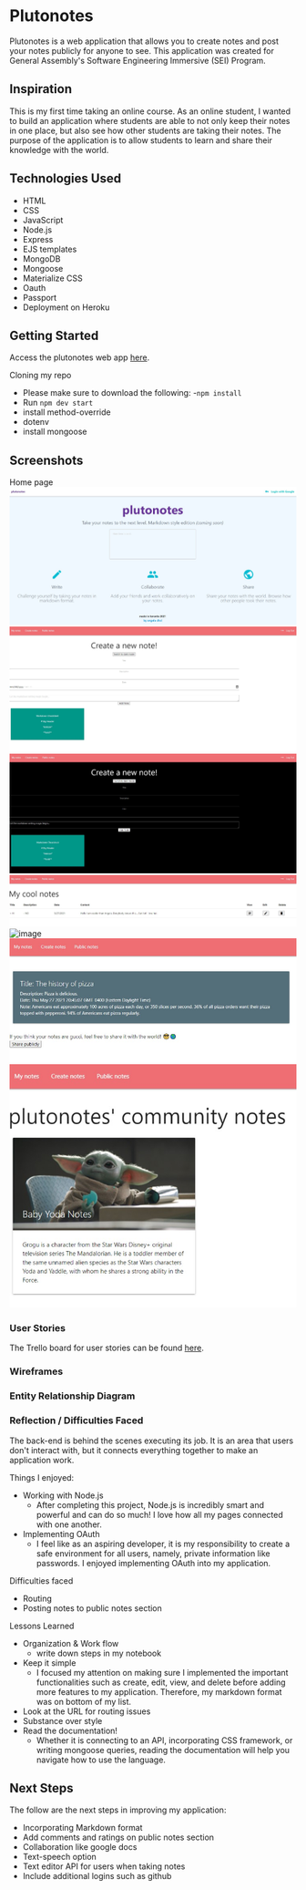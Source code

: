 # Plutonotes

Plutonotes is a web application that allows you to create notes and post your notes publicly for anyone to see. This application was created for General Assembly's Software Engineering Immersive (SEI) Program.

## Inspiration 
This is my first time taking an online course. As an online student, I wanted to build an application where students are able to not only keep their notes in one place, but also see how other students are taking their notes. The purpose of the application is to allow students to learn and share their knowledge with the world. 

## Technologies Used
- HTML 
- CSS
- JavaScript
- Node.js
- Express
- EJS templates
- MongoDB
- Mongoose
- Materialize CSS
- Oauth
- Passport
- Deployment on Heroku

## Getting Started
Access the plutonotes web app [here](https://plutonotes.herokuapp.com/home).

Cloning my repo
- Please make sure to download the following:
-`npm install`
- Run `npm dev start`
- install method-override
- dotenv
- install mongoose 

## Screenshots
Home page
![image](current-MVP/home-page.jpg)
![image](current-MVP/create-note-1.jpg)
![image](current-MVP/create-note-2.jpg)
![image](current-MVP/my-notes-page.jpg)
![image](current-MVP/edit-page-2.jpg)
![image](current-MVP/share-publicly.jpg)
![image](current-MVP/publicnotes.jpg)



### User Stories
The Trello board for user stories can be found [here](https://trello.com/b/GDpTZWf2/plutonotes).

    
### Wireframes

### Entity Relationship Diagram

### Reflection / Difficulties Faced
The back-end is behind the scenes executing its job. It is an area that users don't interact with, but it connects everything together to make an application work. 

Things I enjoyed:
- Working with Node.js 
    - After completing this project, Node.js is incredibly smart and powerful and can do so much! I love how all my pages connected with one another.
- Implementing OAuth
    - I feel like as an aspiring developer, it is my responsibility to create a safe environment for all users, namely, private information like passwords. I enjoyed implementing OAuth into my application. 

Difficulties faced
- Routing
- Posting notes to public notes section

Lessons Learned
- Organization & Work flow
    - write down steps in my notebook 
- Keep it simple
    - I focused my attention on making sure I implemented the important functionalities such as create, edit, view, and delete before adding more features to my application. Therefore, my markdown format was on bottom of my list.
- Look at the URL for routing issues
- Substance over style
- Read the documentation!
    - Whether it is connecting to an API, incorporating CSS framework, or writing mongoose queries, reading the documentation will help you navigate how to use the language. 

## Next Steps 
The follow are the next steps in improving my application:

- Incorporating Markdown format
- Add comments and ratings on public notes section
- Collaboration like google docs
- Text-speech option 
- Text editor API for users when taking notes
- Include additional logins such as github